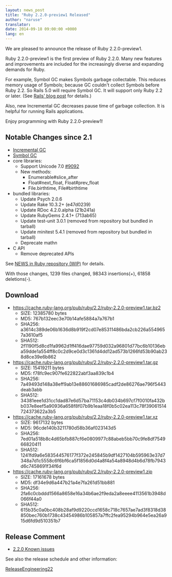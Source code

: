 ```yaml
---
layout: news_post
title: "Ruby 2.2.0-preview1 Released"
author: "naruse"
translator:
date: 2014-09-18 09:00:00 +0000
lang: en
---
```


We are pleased to announce the release of Ruby 2.2.0-preview1.

Ruby 2.2.0-preview1 is the first preview of Ruby 2.2.0.
Many new features and improvements are included for the increasingly
diverse and expanding demands for Ruby.

For example, Symbol GC makes Symbols garbage collectable.
This reduces memory usage of Symbols; because GC couldn't collect Symbols before
Ruby 2.2. So Rails 5.0 will require Symbol GC. It will support only Ruby 2.2
or later. (See [Rails' blog post](http://weblog.rubyonrails.org/2014/8/20/Rails-4-2-beta1/) for details.)

Also, new Incremental GC decreases pause time of garbage collection.
It is helpful for running Rails applications.

Enjoy programming with Ruby 2.2.0-preview1!

## Notable Changes since 2.1

* [Incremental GC](https://bugs.ruby-lang.org/issues/10137)
* [Symbol GC](https://bugs.ruby-lang.org/issues/9634)
* core libraries:
  * Support Unicode 7.0 [#9092](https://bugs.ruby-lang.org/issues/9092)
  * New methods:
    * Enumerable#slice_after
    * Float#next_float, Float#prev_float
    * File.birthtime, File#birthtime
* bundled libraries:
  * Update Psych 2.0.6
  * Update Rake 10.3.2+ (e47d0239)
  * Update RDoc 4.2.0.alpha (21b241a)
  * Update RubyGems 2.4.1+ (713ab65)
  * Update test-unit 3.0.1 (removed from repository but bundled in tarball)
  * Update minitest 5.4.1 (removed from repository but bundled in tarball)
  * Deprecate mathn
* C API
  * Remove deprecated APIs

See [NEWS in Ruby repository (WIP)](https://github.com/ruby/ruby/blob/v2_2_0_preview1/NEWS) for details.

With those changes, 1239 files changed, 98343 insertions(+), 61858 deletions(-).

## Download

* <https://cache.ruby-lang.org/pub/ruby/2.2/ruby-2.2.0-preview1.tar.bz2>
  * SIZE:   12385780 bytes
  * MD5:    767b132eec3e70b14afe5884a7a767b1
  * SHA256: a3614c389de06b1636d8b919f2cd07e85311486bda2cb226a5549657a3610af5
  * SHA512: 2f1190f5d8cd1fa9962d1ff416dae97759d032a96801d77bc6b10136eba59dde1a554ff8c0c2d9ce0d3c1361d4dd12ad573b1266fd53b90ab238d8ce39e6b862
* <https://cache.ruby-lang.org/pub/ruby/2.2/ruby-2.2.0-preview1.tar.gz>
  * SIZE:   15419211 bytes
  * MD5:    f78fc9ec907fe622822abf3aa839c1b4
  * SHA256: 7a49493d148a38eff9ab13e88601686985cadf2de86276ae796f5443deab3abb
  * SHA512: 34381eee1d31cc1dad87e6d57ba71153c4db034b697cf7f0010fa432bb037e8eef5a90936a658f8f07b9b1eaa18f0b5c02ea113c78f39061514724373622a3b5
* <https://cache.ruby-lang.org/pub/ruby/2.2/ruby-2.2.0-preview1.tar.xz>
  * SIZE:   9617132 bytes
  * MD5:    96cde140b3211780d58b36af023143d5
  * SHA256: 7ed01a518b8c4d65bfb887cf6e0809977c88abeb5bb70c9fe8df754966820411
  * SHA512: 1241fd9a6e583544576177f372e245845b9df1427104b595963e37d7348a7d1c5558c6f6bf6ca5f1856d0d4a8f4a54a8948d4b6d78fb7943d6c7458691f34f6d
* <https://cache.ruby-lang.org/pub/ruby/2.2/ruby-2.2.0-preview1.zip>
  * SIZE:   17161678 bytes
  * MD5:    df34e9d6a447b21a4e7fa261d51bb881
  * SHA256: 2fa6c0cbddd1566a8658e16a34b6ae2f9eda2a8eeee4113561b3948d066f44a0
  * SHA512: 615b35c0a0bc408b28af9d9220ccd1658c718c7657ae7ad3f8318d38850bec760b1738c43454986b105857a7ffc2fea95294b964e5ea26a915d6fd9d510351b7

## Release Comment

* [2.2.0 Known issues](https://bugs.ruby-lang.org/projects/ruby-trunk/issues?query_id=115)

See also the release schedule and other information:

[ReleaseEngineering22](https://bugs.ruby-lang.org/projects/ruby-master/wiki/ReleaseEngineering22)
